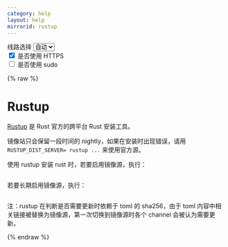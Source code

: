 ```yaml
---
category: help
layout: help
mirrorid: rustup
---
```


<!-- 本 markdown 从 tuna/mirrorz-help-ng 自动生成，如需修改，请修改其对应部分 -->

<style>.z-help tmpl { display: none }</style>

<div class="z-wrap">
    <form class="z-form z-global" onchange="form_update(null)" onsubmit="return false">
        <div>
            <label for="e0a5cecb">线路选择</label>
            <select id="e0a5cecb" name="host">
                <option selected="selected" value="{{ site.url }}">自动</option>
                <option value="{{ site.urlv4 }}">IPv4</option>
                <option value="{{ site.urlv6 }}">IPv6</option>
            </select>
        </div>
        <div>
            <input id="144d763c" name="_scheme" type="checkbox" checked>
            <label for="144d763c">是否使用 HTTPS</label>
        </div>
        <div>
            <input id="4659e7da" name="_sudo" type="checkbox">
            <label for="4659e7da">是否使用 sudo</label>
        </div>
    </form>
</div>
{% raw %}
<div class="z-help"><h1>Rustup</h1>
<p><a href="https://rustup.rs/">Rustup</a> 是 Rust 官方的跨平台 Rust 安装工具。</p>
<p>镜像站只会保留一段时间的 nightly，如果在安装时出现错误，请用 <code>RUSTUP_DIST_SERVER= rustup ...</code> 来使用官方源。</p>
<p>使用 rustup 安装 rust 时，若要启用镜像源，执行：</p>
<div class="z-wrap"><form class="z-form" onchange="form_update(event)" onsubmit="return false"></form><pre class="z-code"></pre></div><tmpl z-lang="bash">
# for bash
RUSTUP_DIST_SERVER={{endpoint}} rustup install stable # for stable
# for fish
env RUSTUP_DIST_SERVER={{endpoint}} rustup install stable # for stable
# for bash
RUSTUP_DIST_SERVER={{endpoint}} rustup install nightly # for nightly
# for fish
env RUSTUP_DIST_SERVER={{endpoint}} rustup install nightly # for nightly
# for bash
RUSTUP_DIST_SERVER={{endpoint}} rustup install nightly-YYYY-mm-dd
# for fish
env RUSTUP_DIST_SERVER={{endpoint}} rustup install nightly-YYYY-mm-dd
</tmpl>
<p>若要长期启用镜像源，执行：</p>
<div class="z-wrap"><form class="z-form" onchange="form_update(event)" onsubmit="return false"></form><pre class="z-code"></pre></div><tmpl z-lang="bash">
# for bash
echo 'export RUSTUP_UPDATE_ROOT={{endpoint}}/rustup' &gt;&gt; ~/.bash_profile
echo 'export RUSTUP_DIST_SERVER={{endpoint}}' &gt;&gt; ~/.bash_profile
# for fish
echo 'set -x RUSTUP_UPDATE_ROOT {{endpoint}}/rustup' &gt;&gt; ~/.config/fish/config.fish
echo 'set -x RUSTUP_DIST_SERVER {{endpoint}}' &gt;&gt; ~/.config/fish/config.fish
</tmpl>
<p>注：rustup 在判断是否需要更新时依赖于 toml 的 sha256，由于 toml 内容中相关链接被替换为镜像源，第一次切换到镜像源时各个 channel 会被认为需要更新。</p><script id="z-config" type="application/x-mirrorz-help">eyJfIjogIlJ1c3R1cCIsICJibG9jayI6IFsicnVzdHVwIl0sICJpbnB1dCI6IHt9LCAibmFtZSI6ICJydXN0dXAifQ==</script>
</div>

{% endraw %}

<script src="/static/js/mustache.js?{{ site.data['hash'] }}"></script>
<script src="/static/js/zdocs.js?{{ site.data['hash'] }}"></script>
